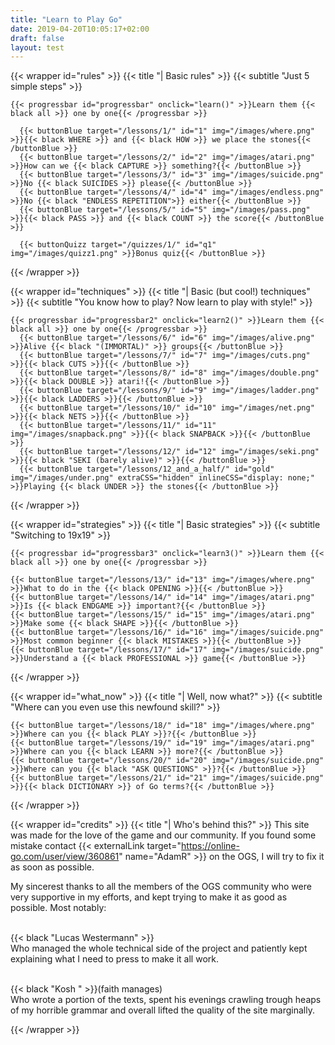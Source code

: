 ```yaml
---
title: "Learn to Play Go"
date: 2019-04-20T10:05:17+02:00
draft: false
layout: test
---
```


<!-- NAVBAR -->

<!-- END OF NAVBAR -->





<!-- BASIC RULES -->
  {{< wrapper id="rules" >}}
    {{< title "| Basic rules" >}}
    {{< subtitle "Just 5 simple steps" >}}

    {{< progressbar id="progressbar" onclick="learn()" >}}Learn them {{< black all >}} one by one{{< /progressbar >}}

      {{< buttonBlue target="/lessons/1/" id="1" img="/images/where.png" >}}{{< black WHERE >}} and {{< black HOW >}} we place the stones{{< /buttonBlue >}}
      {{< buttonBlue target="/lessons/2/" id="2" img="/images/atari.png" >}}How can we {{< black CAPTURE >}} something?{{< /buttonBlue >}}
      {{< buttonBlue target="/lessons/3/" id="3" img="/images/suicide.png" >}}No {{< black SUICIDES >}} please{{< /buttonBlue >}}
      {{< buttonBlue target="/lessons/4/" id="4" img="/images/endless.png" >}}No {{< black "ENDLESS REPETITION">}} either{{< /buttonBlue >}}
      {{< buttonBlue target="/lessons/5/" id="5" img="/images/pass.png" >}}{{< black PASS >}} and {{< black COUNT >}} the score{{< /buttonBlue >}}
	  
	  {{< buttonQuizz target="/quizzes/1/" id="q1" img="/images/quizz1.png" >}}Bonus quiz{{< /buttonBlue >}}
  {{< /wrapper >}}
<!-- END OF BASIC RULES -->


<!-- BASIC TECHNIQUES -->
  {{< wrapper id="techniques" >}}
    {{< title "| Basic (but cool!) techniques" >}}
    {{< subtitle "You know how to play? Now learn to play with style!" >}}

    {{< progressbar id="progressbar2" onclick="learn2()" >}}Learn them {{< black all >}} one by one{{< /progressbar >}}    
      {{< buttonBlue target="/lessons/6/" id="6" img="/images/alive.png" >}}Alive {{< black "(IMMORTAL)" >}} groups{{< /buttonBlue >}}
      {{< buttonBlue target="/lessons/7/" id="7" img="/images/cuts.png" >}}{{< black CUTS >}}{{< /buttonBlue >}}
      {{< buttonBlue target="/lessons/8/" id="8" img="/images/double.png" >}}{{< black DOUBLE >}} atari!{{< /buttonBlue >}}
      {{< buttonBlue target="/lessons/9/" id="9" img="/images/ladder.png" >}}{{< black LADDERS >}}{{< /buttonBlue >}}
      {{< buttonBlue target="/lessons/10/" id="10" img="/images/net.png" >}}{{< black NETS >}}{{< /buttonBlue >}}
      {{< buttonBlue target="/lessons/11/" id="11" img="/images/snapback.png" >}}{{< black SNAPBACK >}}{{< /buttonBlue >}}
      {{< buttonBlue target="/lessons/12/" id="12" img="/images/seki.png" >}}{{< black "SEKI (barely alive)" >}}{{< /buttonBlue >}}
      {{< buttonBlue target="/lessons/12_and_a_half/" id="gold" img="/images/under.png" extraCSS="hidden" inlineCSS="display: none;" >}}Playing {{< black UNDER >}} the stones{{< /buttonBlue >}}
  {{< /wrapper >}}
<!-- END OF BASIC TECHNIQUES -->

<!-- BASIC STRATEGIES -->
  {{< wrapper id="strategies" >}}
    {{< title "| Basic strategies" >}}
    {{< subtitle "Switching to 19x19" >}}

    {{< progressbar id="progressbar3" onclick="learn3()" >}}Learn them {{< black all >}} one by one{{< /progressbar >}}

    {{< buttonBlue target="/lessons/13/" id="13" img="/images/where.png" >}}What to do in the {{< black OPENING >}}{{< /buttonBlue >}}
    {{< buttonBlue target="/lessons/14/" id="14" img="/images/atari.png" >}}Is {{< black ENDGAME >}} important?{{< /buttonBlue >}}
    {{< buttonBlue target="/lessons/15/" id="15" img="/images/atari.png" >}}Make some {{< black SHAPE >}}{{< /buttonBlue >}}
    {{< buttonBlue target="/lessons/16/" id="16" img="/images/suicide.png" >}}Most common beginner {{< black MISTAKES >}}{{< /buttonBlue >}}
    {{< buttonBlue target="/lessons/17/" id="17" img="/images/suicide.png" >}}Understand a {{< black PROFESSIONAL >}} game{{< /buttonBlue >}}
      
  {{< /wrapper >}}
<!-- END OF BASIC STRATEGIES -->


<!-- WHAT NOW? -->
  {{< wrapper id="what_now" >}}
    {{< title "| Well, now what?" >}}
    {{< subtitle "Where can you even use this newfound skill?" >}}


    {{< buttonBlue target="/lessons/18/" id="18" img="/images/where.png" >}}Where can you {{< black PLAY >}}?{{< /buttonBlue >}}
    {{< buttonBlue target="/lessons/19/" id="19" img="/images/atari.png" >}}Where can you {{< black LEARN >}} more?{{< /buttonBlue >}}
    {{< buttonBlue target="/lessons/20/" id="20" img="/images/suicide.png" >}}Where can you {{< black "ASK QUESTIONS" >}}?{{< /buttonBlue >}}
    {{< buttonBlue target="/lessons/21/" id="21" img="/images/suicide.png" >}}{{< black DICTIONARY >}} of Go terms?{{< /buttonBlue >}}
      
  {{< /wrapper >}}
  
  
<!-- WHAT NOW? -->
  {{< wrapper id="credits" >}}
      {{< title "| Who's behind this?" >}}
  This site was made for the love of the game and our community. If you found some mistake contact {{< externalLink target="https://online-go.com/user/view/360861" name="AdamR" >}} on the OGS, I will try to fix it as soon as possible.

My sincerest thanks to all the members of the OGS community who were very supportive in my efforts, and kept trying to make it as good as possible. Most notably:<br><br> 

{{< black "Lucas Westermann" >}}<br>
Who managed the whole technical side of the project and patiently kept explaining what I need to press to make it all work.<br><br>

{{< black "Kosh " >}}(faith manages)<br> 
Who wrote a portion of the texts, spent his evenings crawling trough heaps of my horrible grammar and overall lifted the quality of the site marginally.

  
  
  
  {{< /wrapper >}}  
